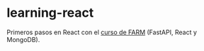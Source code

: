 # learning-react
Primeros pasos en React con el [curso de FARM](https://www.youtube.com/watch?v=oGwszbCH5Z4&list=WL&index=1) (FastAPI, React y MongoDB).

